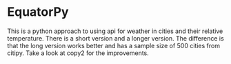 # EquatorPy
This is a python approach to using api for weather in cities and their relative temperature. There is a short version and a longer version. The difference is that the long version works better and has a sample size of 500 cities from citipy. Take a look at copy2 for the improvements.

